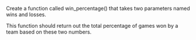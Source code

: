 Create a function called win_percentage() that takes two parameters named wins and losses.

This function should return out the total percentage of games won by a team based on these two numbers.